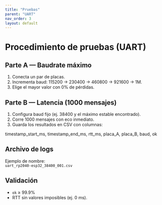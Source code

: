 ```yaml
---
title: "Pruebas"
parent: "UART"
nav_order: 3
layout: default
---
```


# Procedimiento de pruebas (UART)

## Parte A — Baudrate máximo
1. Conecta un par de placas.
2. Incrementa baud: 115200 → 230400 → 460800 → 921600 → 1M.  
3. Elige el mayor valor con 0% de pérdidas.

## Parte B — Latencia (1000 mensajes)
1. Configura baud fijo (ej. 38400 y el máximo estable encontrado).  
2. Corre 1000 mensajes con eco inmediato.  
3. Guarda los resultados en CSV con columnas:

timestamp_start_ms, timestamp_end_ms, rtt_ms, placa_A, placa_B, baud, ok


## Archivo de logs
Ejemplo de nombre:  
`uart_rp2040-esp32_38400_001.csv`

## Validación
- `ok` ≥ 99.9%  
- RTT sin valores imposibles (ej. 0 ms).
